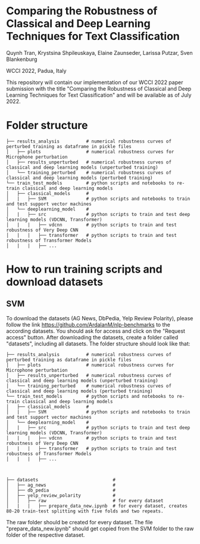 # Comparing the Robustness of Classical and Deep Learning Techniques for Text Classification
Quynh Tran, Krystsina Shpileuskaya, Elaine Zaunseder, Larissa Putzar, Sven Blankenburg

WCCI 2022, Padua, Italy

This repository will contain our implementation of our WCCI 2022 paper submission with the
title "Comparing the Robustness of Classical and Deep Learning Techniques for Text Classification" and will be available as of July 2022.


# Folder structure

    ├── results_analysis          # numerical robustness curves of perturbed training as dataframe in pickle files
    │   ├── plots                 # numerical robustness curves for Microphone perturbation
    │   ├── results_unperturbed   # numerical robustness curves of classical and deep learning models (unperturbed training)
    │   └── training_perturbed    # numerical robustness curves of classical and deep learning models (perturbed training)
    └── train_test_models         # python scripts and notebooks to re-train classical and deep learning models 
    │   ├── classical_models      # 
    │   |   ├── SVM               # python scripts and notebooks to train and test support vector machines 
    │   └── deeplearning_model    # 
    │   |   ├── src               # python scripts to train and test deep learning models (VDCNN, Transformer) 
    │   |   |   ├── vdcnn         # python scripts to train and test robustness of Very Deep CNN  
    │   |   |   ├── transformer   # python scripts to train and test robustness of Transformer Models
    │   |   |   ├── ...
    
# How to run training scripts and download datasets
## SVM
To download the datasets (AG News, DbPedia, Yelp Review Polarity), please follow the link https://github.com/ArdalanM/nlp-benchmarks to the according datasets. 
You should ask for access and click on the "Request access" button. 
After downloading the datasets, create a folder called "datasets", including all datasets. The folder structure should look like that: 

    ├── results_analysis          # numerical robustness curves of perturbed training as dataframe in pickle files
    │   ├── plots                 # numerical robustness curves for Microphone perturbation
    │   ├── results_unperturbed   # numerical robustness curves of classical and deep learning models (unperturbed training)
    │   └── training_perturbed    # numerical robustness curves of classical and deep learning models (perturbed training)
    └── train_test_models         # python scripts and notebooks to re-train classical and deep learning models 
    │   ├── classical_models      # 
    │   |   ├── SVM               # python scripts and notebooks to train and test support vector machines 
    │   └── deeplearning_model    # 
    │   |   ├── src               # python scripts to train and test deep learning models (VDCNN, Transformer) 
    │   |   |   ├── vdcnn         # python scripts to train and test robustness of Very Deep CNN  
    │   |   |   ├── transformer   # python scripts to train and test robustness of Transformer Models
    │   |   |   ├── ...
    
    
    
    ├── datasets                            #   
    │   ├── ag_news                         #
    │   ├── db_pedia                        #
    │   ├── yelp_review_polarity            #
    │   │   ├── raw                         # for every dataset
    │   |   |   ├── prepare_data_new.ipynb  # for every dataset, creates 80-20 train-test splitting with five folds and two repeats. 

The raw folder should be created for every dataset.
The file "prepare_data_new.ipynb" should get copied from the SVM folder to the raw folder of the respective dataset. 

    
